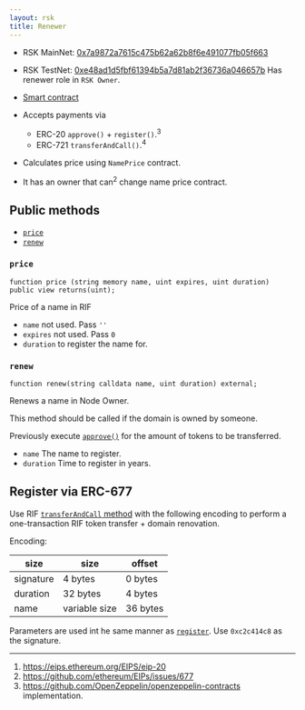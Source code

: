 ```yaml
---
layout: rsk
title: Renewer
---
```


- RSK MainNet: [0x7a9872a7615c475b62a62b8f6e491077fb05f663](https://explorer.rsk.co/address/0x7a9872a7615c475b62a62b8f6e491077fb05f663)
- RSK TestNet: [0xe48ad1d5fbf61394b5a7d81ab2f36736a046657b](https://explorer.testnet.rsk.co/address/0xe48ad1d5fbf61394b5a7d81ab2f36736a046657b)
Has renewer role in `RSK Owner`.
- [Smart contract](https://github.com/rnsdomains/rns-rskregistrar/blob/master/contracts/Renewer.sol)

- Accepts payments via
  - ERC-20 `approve()` + `register()`.<sup>3</sup>
  - ERC-721 `transferAndCall()`.<sup>4</sup>
- Calculates price using `NamePrice` contract.
- It has an owner that can<sup>2</sup> change name price contract.

## Public methods

- [`price`](#price)
- [`renew`](#renew)

### `price`

```solidity
function price (string memory name, uint expires, uint duration) public view returns(uint);
```

Price of a name in RIF

- `name` not used. Pass `''`
- `expires` not used. Pass `0`
- `duration` to register the name for.

### `renew`

```
function renew(string calldata name, uint duration) external;
```

Renews a name in Node Owner.

This method should be called if the domain is owned by someone.

Previously execute [`approve()`](https://github.com/riflabs/RIF-Token/blob/master/contracts/third-party/openzeppelin/token/ERC20/StandardToken.sol#L53) for the amount of tokens to be transferred.

- `name` The name to register.
- `duration` Time to register in years.

## Register via ERC-677

Use RIF [`transferAndCall` method](https://github.com/riflabs/RIF-Token/blob/master/contracts/RIF/RIFToken.sol#L278) with the following encoding to perform a one-transaction RIF token transfer + domain renovation.

Encoding:

| size       | size          | offset   |
| ---------- | ------------- | -------- |
| signature  |  4 bytes      |  0 bytes |
| duration   | 32 bytes      |  4 bytes |
| name       | variable size | 36 bytes |

Parameters are used int he same manner as [`register`](#register). Use `0xc2c414c8` as the signature.

---

1. https://eips.ethereum.org/EIPS/eip-20
2. https://github.com/ethereum/EIPs/issues/677
3. https://github.com/OpenZeppelin/openzeppelin-contracts implementation.

